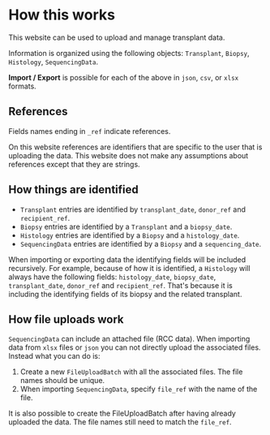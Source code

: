 # How this works

This website can be used to upload and manage transplant data.

Information is organized using the following objects: `Transplant`,
`Biopsy`, `Histology`, `SequencingData`.

**Import / Export** is possible for each of the above in `json`, `csv`, or `xlsx` formats.

## References

Fields names ending in `_ref` indicate references.

On this website references are identifiers that are specific to the user
that is uploading the data. This website does not make any assumptions
about references except that they are strings.

## How things are identified

- `Transplant` entries are identified by `transplant_date`, `donor_ref` and `recipient_ref`.
- `Biopsy` entries are identified by a `Transplant` and a `biopsy_date`.
- `Histology` entries are identified by a `Biopsy` and a `histology_date`.
- `SequencingData` entries are identified by a `Biopsy` and a `sequencing_date`.

When importing or exporting data the identifying fields will be
included recursively. For example, because of how it is identified, a
`Histology` will always have the following fields: `histology_date`,
`biopsy_date`, `transplant_date`, `donor_ref` and `recipient_ref`.
That's because it is including the identifying fields of its biopsy
and the related transplant.

## How file uploads work


`SequencingData` can include an attached file (RCC data). When
importing data from `xlsx` files or `json` you can not directly upload
the associated files. Instead what you can do is:

  1. Create a new `FileUploadBatch` with all the associated files. The
     file names should be unique.
  2. When importing `SequencingData`, specify `file_ref` with the name
     of the file.

It is also possible to create the FileUploadBatch after having already
uploaded the data. The file names still need to match the `file_ref`.
